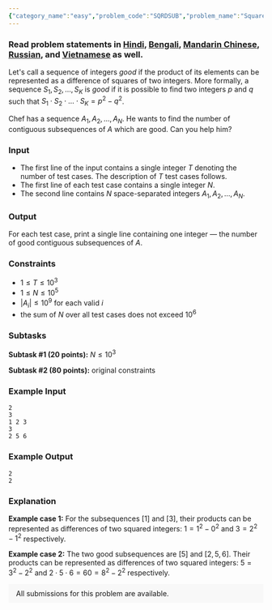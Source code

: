 ```yaml
---
{"category_name":"easy","problem_code":"SQRDSUB","problem_name":"Squared Subsequences","problemComponents":{"constraints":"","constraintsState":false,"subtasks":"","subtasksState":false,"inputFormat":"","inputFormatState":false,"outputFormat":"","outputFormatState":false,"sampleTestCases":{"0":{"id":1,"input":"2\r\n3\r\n1 2 3\r\n3\r\n2 5 6","output":"2\r\n2","explanation":"**Example case 1:** For the subsequences $[1]$ and $[3]$, their products can be represented as differences of two squared integers: $1 = 1^2-0^2$ and $3 = 2^2-1^2$ respectively.\r\n \r\n**Example case 2:** The two good subsequences are $[5]$ and $[2,5,6]$. Their products can be represented as differences of two squared integers: $5 = 3^2-2^2$ and $2 \\cdot 5 \\cdot 6 = 60 = 8^2-2^2$ respectively.","isDeleted":false}}},"video_editorial_url":"https://youtu.be/eGgcNK4-wX0","languages_supported":{"0":"CPP14","1":"C","2":"JAVA","3":"PYTH 3.6","4":"CPP17","5":"PYTH","6":"PYP3","7":"CS2","8":"ADA","9":"PYPY","10":"TEXT","11":"PAS fpc","12":"NODEJS","13":"RUBY","14":"PHP","15":"GO","16":"HASK","17":"TCL","18":"PERL","19":"SCALA","20":"LUA","21":"kotlin","22":"BASH","23":"JS","24":"LISP sbcl","25":"rust","26":"PAS gpc","27":"BF","28":"CLOJ","29":"R","30":"D","31":"CAML","32":"FORT","33":"ASM","34":"swift","35":"FS","36":"WSPC","37":"LISP clisp","38":"SQL","39":"SCM guile","40":"PERL6","41":"ERL","42":"CLPS","43":"ICK","44":"NICE","45":"PRLG","46":"ICON","47":"COB","48":"SCM chicken","49":"PIKE","50":"SCM qobi","51":"ST","52":"NEM"},"max_timelimit":1,"source_sizelimit":50000,"problem_author":"hackslash_123","problem_tester":"","date_added":"3-01-2020","tags":{"0":"april20","1":"easy","2":"hackslash_123","3":"pointers","4":"taran_1407"},"problem_difficulty_level":"Easy","best_tag":"","editorial_url":"https://discuss.codechef.com/problems/SQRDSUB","time":{"view_start_date":1586779202,"submit_start_date":1586779202,"visible_start_date":1586779202,"end_date":1735669800},"is_direct_submittable":false,"problemDiscussURL":"https://discuss.codechef.com/search?q=SQRDSUB","is_proctored":false,"visitedContests":{},"layout":"problem"}
---
```

### Read problem statements in [Hindi](https://www.codechef.com/download/translated/APRIL20/hindi/SQRDSUB.pdf), [Bengali](https://www.codechef.com/download/translated/APRIL20/bengali/SQRDSUB.pdf), [Mandarin Chinese](https://www.codechef.com/download/translated/APRIL20/mandarin/SQRDSUB.pdf), [Russian](https://www.codechef.com/download/translated/APRIL20/russian/SQRDSUB.pdf), and [Vietnamese](https://www.codechef.com/download/translated/APRIL20/vietnamese/SQRDSUB.pdf) as well.

Let's call a sequence of integers *good* if the product of its elements can be represented as a difference of squares of two integers. More formally, a sequence $S_1, S_2, \ldots, S_K$ is *good* if it is possible to find two integers $p$ and $q$ such that $S_1 \cdot S_2 \cdot \ldots \cdot S_K = p^2 - q^2$.

Chef has a sequence $A_1, A_2, \ldots, A_N$. He wants to find the number of contiguous subsequences of $A$ which are good. Can you help him?

### Input
- The first line of the input contains a single integer $T$ denoting the number of test cases. The description of $T$ test cases follows.
- The first line of each test case contains a single integer $N$.
- The second line contains $N$ space-separated integers $A_1, A_2, \ldots, A_N$.

### Output
For each test case, print a single line containing one integer ― the number of good contiguous subsequences of $A$.

### Constraints
- $1 \le T \le 10^3$
- $1 \le N \le 10^5$
- $|A_i| \le 10^9$ for each valid $i$
- the sum of $N$ over all test cases does not exceed $10^6$

### Subtasks
**Subtask #1 (20 points):** $N \le 10^3$

**Subtask #2 (80 points):** original constraints

### Example Input
```
2
3
1 2 3
3
2 5 6
```

### Example Output
```
2
2
```

### Explanation
**Example case 1:** For the subsequences $[1]$ and $[3]$, their products can be represented as differences of two squared integers: $1 = 1^2-0^2$ and $3 = 2^2-1^2$ respectively.
 
**Example case 2:** The two good subsequences are $[5]$ and $[2,5,6]$. Their products can be represented as differences of two squared integers: $5 = 3^2-2^2$ and $2 \cdot 5 \cdot 6 = 60 = 8^2-2^2$ respectively.

<aside style='background: #f8f8f8;padding: 10px 15px;'><div>All submissions for this problem are available.</div></aside>